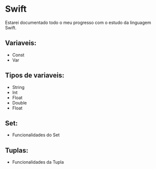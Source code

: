 # Swift

Estarei documentado todo o meu progresso  com o estudo da linguagem Swift.

## Variaveis:
  * Const
  * Var
  
## Tipos de variaveis:
  * String
  * Int
  * Float
  * Double
  * Float

## Set:
  * Funcionalidades do Set

## Tuplas:
  * Funcionalidades da Tupla